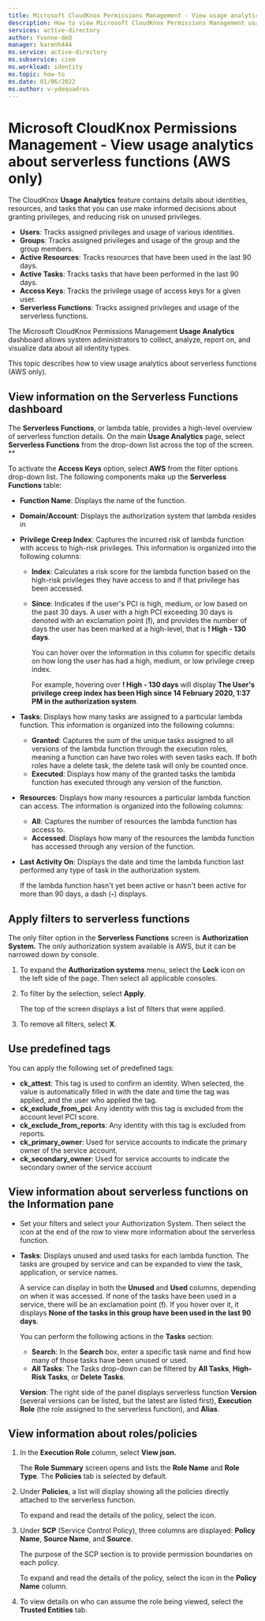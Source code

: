 ```yaml
---
title: Microsoft CloudKnox Permissions Management - View usage analytics about serverless functions (AWS only)
description: How to view Microsoft CloudKnox Permissions Management usage analytics about serverless functions (AWS only).
services: active-directory
author: Yvonne-deQ
manager: karenh444
ms.service: active-directory
ms.subservice: ciem
ms.workload: identity
ms.topic: how-to
ms.date: 01/06/2022
ms.author: v-ydequadros
---
```


# Microsoft CloudKnox Permissions Management - View usage analytics about serverless functions (AWS only)

The CloudKnox **Usage Analytics** feature contains details about identities, resources, and tasks that you can use make informed decisions about granting privileges, and reducing risk on unused privileges.

- **Users**: Tracks assigned privileges and usage of various identities.
- **Groups**: Tracks assigned privileges and usage of the group and the group members.
- **Active Resources**: Tracks resources that have been used in the last 90 days.
- **Active Tasks**: Tracks tasks that have been performed in the last 90 days.
- **Access Keys**: Tracks the privilege usage of access keys for a given user.
- **Serverless Functions**: Tracks assigned privileges and usage of the serverless functions.

The Microsoft CloudKnox Permissions Management **Usage Analytics** dashboard allows system administrators to collect, analyze, report on, and visualize data about all identity types.

This topic describes how to view usage analytics about serverless functions (AWS only).

## View information on the Serverless Functions dashboard

The **Serverless Functions**, or lambda table, provides a high-level overview of serverless function details. On the main **Usage Analytics** page, select **Serverless Functions** from the  drop-down list across the top of the screen. **

To activate the **Access Keys** option, select **AWS** from the filter options drop-down list. The following components make up the **Serverless Functions** table:


- **Function Name**: Displays the name of the function.
- **Domain/Account**: Displays the authorization system that lambda resides in
- **Privilege Creep Index**: Captures the incurred risk of lambda function with access to high-risk privileges. This information is organized into the following columns:
    - **Index**: Calculates a risk score for the lambda function based on the high-risk privileges they have access to and if that privilege has been accessed.
    - **Since**: Indicates if the user's PCI is high, medium, or low based on the past 30 days. A user with a high PCI exceeding 30 days is denoted with an exclamation point (**!**), and provides the number of days the user has been marked at a high-level, that is **! High - 130 days**.

        You can hover over the information in this column for specific details on how long the user has had a high, medium, or low privilege creep index.

        For example, hovering over **! High - 130 days** will display **The User's privilege creep index has been High since 14 February 2020, 1:37 PM in the authorization system**.

- **Tasks**: Displays how many tasks are assigned to a particular lambda function. This information is organized into the following columns:
    - **Granted**: Captures the sum of the unique tasks assigned to all versions of the lambda function through the execution roles, meaning a function can have two roles with seven tasks each. If both roles have a delete task, the delete task will only be counted once.
    - **Executed**: Displays how many of the granted tasks the lambda function has executed through any version of the function.
- **Resources**: Displays how many resources a particular lambda function can access. The information is organized into the following columns:
    - **All**: Captures the number of resources the lambda function has access to.
    - **Accessed**: Displays how many of the resources the lambda function has accessed through any version of the function.
- **Last Activity On**: Displays the date and time the lambda function last performed any type of task in the authorization system. 
  
  If the lambda function hasn't yet been active or hasn't been active for more than 90 days, a dash (**-**) displays.

## Apply filters to serverless functions

The only filter option in the **Serverless Functions** screen is **Authorization System.** The only authorization system available is AWS, but it can be narrowed down by console. 

1. To expand the **Authorization systems** menu, select the **Lock** icon on the left side of the page. Then select all applicable consoles. 
2. To filter by the selection, select **Apply**. 

    The top of the screen displays a list of filters that were applied.
3. To remove all filters, select **X**.


## Use predefined tags

You can apply the following set of predefined tags:

- **ck_attest**: This tag is used to confirm an identity. When selected, the value is automatically filled in with the date and time the tag was applied, and the user who applied the tag.
- **ck_exclude_from_pci**: Any identity with this tag is excluded from the account level PCI score.
- **ck_exclude_from_reports**: Any identity with this tag is excluded from reports.
- **ck_primary_owner**: Used for service accounts to indicate the primary owner of the service account.
- **ck_secondary_owner**: Used for service accounts to indicate the secondary owner of the service account

## View information about serverless functions on the Information pane 


- Set your filters and select your Authorization System. Then select the icon at the end of the row to view more information about the serverless function.

- **Tasks**:  Displays unused and used tasks for each lambda function. The tasks are grouped by service and can be expanded to view the task, application, or service names.

     A service can display in both the **Unused** and **Used** columns, depending on when it was accessed. If none of the tasks have been used in a service, there will be an exclamation point (**!**). If you hover over it, it displays **None of the tasks in this group have been used in the last 90 days**.

    You can perform the following actions in the **Tasks** section:

    - **Search**: In the **Search** box, enter a specific task name and find how many of those tasks have been unused or used.
    - **All Tasks**: The Tasks drop-down can be filtered by **All Tasks**, **High-Risk Tasks**, or **Delete Tasks**.

    **Version**: The right side of the panel displays serverless function **Version** (several versions can be listed, but the latest are listed first), **Execution Role** (the role assigned to the serverless function), and **Alias**.

## View information about roles/policies

1. In the **Execution Role** column, select **View json.**

     The **Role Summary** screen opens and lists the **Role Name** and **Role Type**. The **Policies** tab is selected by default.

2. Under **Policies**, a list will display showing all the policies directly attached to the serverless function. 

     To expand and read the details of the policy, select the icon.

3. Under **SCP** (Service Control Policy), three columns are displayed: **Policy Name**, **Source Name**, and **Source**. 

     The purpose of the SCP section is to provide permission boundaries on each policy. 

     To expand and read the details of the policy, select the icon in the **Policy Name** column.

4. To view details on who can assume the role being viewed, select the **Trusted Entities** tab.




<!---## Next steps--->